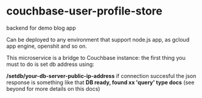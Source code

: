 # couchbase-user-profile-store
backend for demo blog app


Can be deployed to any environment that support node.js app, as gcloud app engine, openshit and so on.

This microservice is a bridge to Couchbase instance: the first thing you must to do is set db address using:

**/setdb/your-db-server-public-ip-address**
if connection succesful the json response is something like that
**DB ready, found xx 'query' type docs** (see beyond for more details on this docs)




